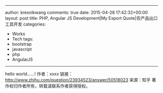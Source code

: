 ---
   author: kresnikwang
   comments: true
   date: 2015-04-28 17:42:32+00:00
   layout: post
   title: PHP, Angular JS Development|My Export Quote|农产品出口工具开发
   categories:
   - Works
   - Tech
   tags:
   - bootstrap
   - javascript
   - php
   - AngularJS
   ---
hello world......!
作者：xxxx
链接：http://www.zhihu.com/question/23934523/answer/50518023
来源：知乎
著作权归作者所有，转载请联系作者获得授权。
